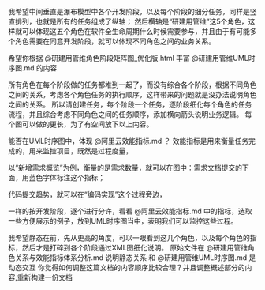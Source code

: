 我希望中间垂直是瀑布模型中各个开发阶段，以及每个阶段的细分任务，同样是竖直排列，也就是所有的任务组成了纵轴；
然后横轴是“研建用管维”这5个角色，这样就可以体现这五个角色在软件全生命周期什么时候需要参与，并且由于有可能多个角色需要在同意开发阶段，就可以体现不同角色之间的业务关系。

希望你根据 @研建用管维角色阶段矩阵图_优化版.html 丰富 @研建用管维UML时序图.md 的内容

所有角色在每个阶段做的任务都堆到一起了，而没有综合各个阶段，根据不同角色之间的关系，考虑各个角色任务的执行顺序，这样带来的问题就是没办法说明角色之间的关系。
所以请创建任务，每个阶段一个任务，逐阶段细化每个角色的任务流程，并且综合考虑不同角色之间的任务顺序，添加横向箭头说明业务逻辑。
每个图可以做的更长，为了有空间放下以上内容。

能否在UML时序图中，体现 @阿里云效能指标.md ？
效能指标是用来衡量任务完成的，用来监控项目，既然是过程度量，

以“新增需求概览”为例，衡量的是需求数量，就可以在图中：需求文档提交的下面，用蓝色字体标注这个指标；

代码提交趋势，就可以在“编码实现”这个过程旁边，

一样的按开发阶段，逐个进行分许，看看 @阿里云效能指标.md 中的指标，选取一些方便展示的例子，放到UML时序图当中，表明我们可以监控这些过程。






我希望静态在前，先从更高的角度，可以一眼看到这几个角色，以及每个角色的指标，然后才是打碎到各个阶段通过XML图细化说明。
原始文件在 @研建用管维角色关系与效能指标体系分析.md 说明静态关系 和 @研建用管维UML时序图.md 是动态交互 你觉得如何调整这篇文档的内容顺序比较合理？并且调整概述部分的内容,重新构建一份文档

